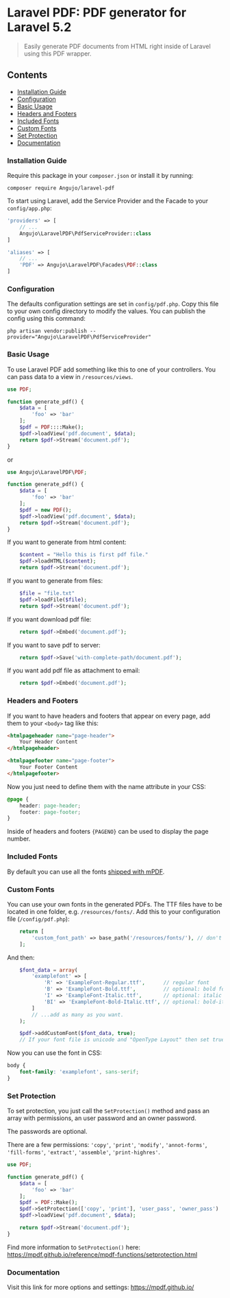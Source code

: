 # Laravel PDF: PDF generator for Laravel 5.2

> Easily generate PDF documents from HTML right inside of Laravel using this PDF wrapper.

## Contents
- [Installation Guide](#installation-guide)
- [Configuration](#configuration)
- [Basic Usage](#basic-usage)
- [Headers and Footers](#headers-and-footers)
- [Included Fonts](#included-fonts)
- [Custom Fonts](#custom-fonts)
- [Set Protection](#set-protection)
- [Documentation](#documentation)


### Installation Guide

Require this package in your `composer.json` or install it by running:

```
composer require Angujo/laravel-pdf
```

To start using Laravel, add the Service Provider and the Facade to your `config/app.php`:

```php
'providers' => [
	// ...
	Angujo\LaravelPDF\PdfServiceProvider::class
]
```

```php
'aliases' => [
	// ...
	'PDF' => Angujo\LaravelPDF\Facades\PDF::class
]
```

### Configuration
The defaults configuration settings are set in `config/pdf.php`. Copy this file to your own config directory to modify the values. You can publish the config using this command:

    php artisan vendor:publish --provider="Angujo\LaravelPDF\PdfServiceProvider"


### Basic Usage

To use Laravel PDF add something like this to one of your controllers. You can pass data to a view in `/resources/views`.

```php
use PDF;

function generate_pdf() {
	$data = [
		'foo' => 'bar'
	];
	$pdf = PDF::::Make();
	$pdf->loadView('pdf.document', $data);
	return $pdf->Stream('document.pdf');
}
```
or

```php
use Angujo\LaravelPDF\PDF;

function generate_pdf() {
	$data = [
		'foo' => 'bar'
	];
	$pdf = new PDF();
	$pdf->loadView('pdf.document', $data);
	return $pdf->Stream('document.pdf');
}

```

If you want to generate from html content:
```php
    $content = "Hello this is first pdf file."
	$pdf->loadHTML($content);
	return $pdf->Stream('document.pdf');
```

If you want to generate from files:
```php
    $file = "file.txt"
	$pdf->loadFile($file);
	return $pdf->Stream('document.pdf');
```

If you want download pdf file:
```php
	return $pdf->Embed('document.pdf');
```

If you want to save pdf to server:
```php
	return $pdf->Save('with-complete-path/document.pdf');
```

If you want add pdf file as attachment to email:
```php
	return $pdf->Embed('document.pdf');
```

### Headers and Footers

If you want to have headers and footers that appear on every page, add them to your `<body>` tag like this:

```html
<htmlpageheader name="page-header">
	Your Header Content
</htmlpageheader>

<htmlpagefooter name="page-footer">
	Your Footer Content
</htmlpagefooter>
```

Now you just need to define them with the name attribute in your CSS:

```css
@page {
	header: page-header;
	footer: page-footer;
}
```

Inside of headers and footers `{PAGENO}` can be used to display the page number.

### Included Fonts

By default you can use all the fonts [shipped with mPDF](https://mpdf.github.io/fonts-languages/available-fonts-v6.html).

### Custom Fonts

You can use your own fonts in the generated PDFs. The TTF files have to be located in one folder, e.g. `/resources/fonts/`. Add this to your configuration file (`/config/pdf.php`):
```php
    return [
	    'custom_font_path' => base_path('/resources/fonts/'), // don't forget the trailing slash!
    ];
```
And then:
```php
    $font_data = array(
        'examplefont' => [
            'R' => 'ExampleFont-Regular.ttf',      // regular font
            'B' => 'ExampleFont-Bold.ttf',         // optional: bold font
            'I' => 'ExampleFont-Italic.ttf',       // optional: italic font
            'BI' => 'ExampleFont-Bold-Italic.ttf', // optional: bold-italic font
        ]
        // ...add as many as you want.
    );

	$pdf->addCustomFont($font_data, true);
	// If your font file is unicode and "OpenType Layout" then set true. Default value is false.
```

Now you can use the font in CSS:

```css
body {
	font-family: 'examplefont', sans-serif;
}
```

### Set Protection

To set protection, you just call the `SetProtection()` method and pass an array with permissions, an user password and an owner password.

The passwords are optional.

There are a few permissions: `'copy'`, `'print'`, `'modify'`, `'annot-forms'`, `'fill-forms'`, `'extract'`, `'assemble'`, `'print-highres'`.

```php
use PDF;

function generate_pdf() {
	$data = [
		'foo' => 'bar'
	];
	$pdf = PDF::Make();
	$pdf->SetProtection(['copy', 'print'], 'user_pass', 'owner_pass')
	$pdf->loadView('pdf.document', $data);

	return $pdf->Stream('document.pdf');
}
```

Find more information to `SetProtection()` here: https://mpdf.github.io/reference/mpdf-functions/setprotection.html

### Documentation

 Visit this link for more options and settings: https://mpdf.github.io/
